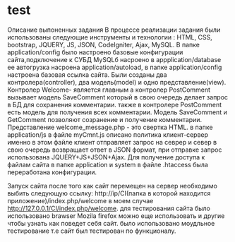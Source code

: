 # test
Описание выпоненных задания
В процессе реализации задания были использованы следующие инструменты и технологии : HTML, CSS, bootstrap, JQUERY, JS, JSON, CodeIgniter, Ajax, MySQL.
В папке application/config было настроено базовые конфигурации сайта,подключение к СУБД MySQLб насроено в appplication/database ее автогрузка насроена application/autoload, в папке application/config настроена базовая ссылка сайта.
Были созданы два контролера(controller), два модель(model) и одно представление(view).
Контролер Welcome- является главным а контролер PostComment вызывает модель SaveComment который в свою очередь делает запрос в БД для сохранения комментарии. также в контролере PostComment есть модель для получения всех комментарии.
Модель SaveComment и GetComment позволяют созранение и получение комментарии.
Представление welcome_message.php - это свертка HTML.
в папке application/js в файле myCmnt.js описано политика клиент-сервер именно в этом файле клиент отправляет запрос на севрер и север в свою очередь возвращает ответ в 
JSON формат, при отправке запрос использована JQUERY+JS+JSON+Ajax.
Для получение доступа к файлам сайта в папке application и system в файле .htaccess была переработана конфигурации.

Запуск сайта после того как сайт перемещен на сервер необходимо выбить следующую ссылку: http://ip/CI(папка в которой находится приложение)/index.php/welcome в моем случае http://127.0.0.1/CI/index.php/welcome.
для тестирования сайта было использовано brawser Mozila firefox можно еще использовать и другие чтобы узнать как поведет себя сайт. было использовано моудльное тестирование т.е сайт был тестирован по функционалу. 
